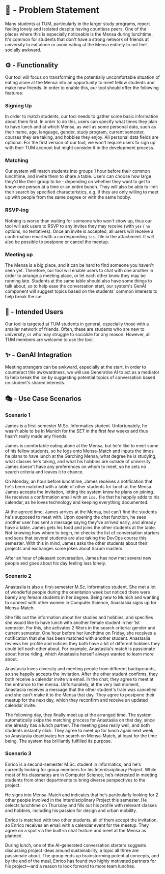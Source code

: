 # 🍲 - Problem Statement

Many students at TUM, particularly in the larger study programs, report feeling lonely and isolated despite having countless peers. One of the places where this is especially noticeable is the Mensa during lunchtime. It's common for students that don't have a strong network of friends at university to eat alone or avoid eating at the Mensa entirely to not feel socially awkward.

## ⚙️ - Functionality

Our tool will focus on transforming the potentially uncomfortable situation of eating alone at the Mensa into an opportunity to meet fellow students and make new friends. In order to enable this, our tool should offer the following features:

### Signing Up
In order to match students, our tool needs to gather some basic information about them first. In order to do this, users can specify what times they plan to have lunch and at which Mensa, as well as some personal data, such as their name, age, language, gender, study program, current semester, courses they are taking, and hobbies they enjoy. All personal data fields are optional. For the first version of our tool, we won't require users to sign up with their TUM account but might consider it in the development process.

### Matching
Our system will match students into groups 1 hour before their common lunchtime, and invite them to share a table. Users can choose how large they'd like their group to be - depending on whether they want to get to know one person at a time or an entire bunch. They will also be able to limit their search by specified characteristics, e.g. if they are only willing to meet up with people from the same degree or with the same hobby.

### RSVP-ing
Nothing is worse than waiting for someone who won't show up, thus our tool will ask users to RSVP to any invites they may receive (with ```yes``` / ```no``` options, no tentatives). Once an invite is accepted, all users will receive a confirmation email with a corresponding ```ics.``` file in the attachment. It will also be possible to postpone or cancel the meetup.

### Meeting up
The Mensa is a big place, and it can be hard to find someone you haven't seen yet. Therefore, our tool will enable users to chat with one another in order to arrange a meeting place, or let each other know they may be running late. Students at the same table should also have some things to talk about, so to help ease the conversation start, our system's GenAI component will suggest topics based on the students' common interests to help break the ice.

## 🤸 - Intended Users

Our tool is targeted at TUM students in general, especially those with a smaller network of friends. Often, these are students who are new to university, or who may struggle to socialize for any reason. However, all TUM members are welcome to use the tool.

## ✨ - GenAI Integration

Meeting strangers can be awkward, especially at the start. In order to counteract this awkwardness, we will use Generative AI to act as a mediator to help break the ice by suggesting potential topics of conversation based on student's shared interests.

## 🎭 - Use Case Scenarios

### Scenario 1
James is a first-semester M.Sc. Informatics student. Unfortunately, he wasn't able to be in Munich for the SET in the first few weeks and thus hasn't really made any friends.

James is comfortable eating alone at the Mensa, but he'd like to meet some of his fellow students, so he logs onto Mensa-Match and inputs the times he plans to have lunch at the Garching Mensa, what degree he is studying, what classes he's taking, and what his hobbies are outside of university. James doesn't have any preferences on whom to meet, so he sets no search criteria and leaves it to chance.

On Monday, an hour before lunchtime, James receives a notification that he's been matched with a table of other students for lunch at the Mensa. James accepts the invitation, letting the system know he plans on joining. He receives a confirmation email with an ```ics.``` file that he happily adds to his calendar, as he loves technology and keeping everything documented.

At the agreed time, James arrives at the Mensa, but can't find the students he's supposed to meet with. Upon opening the chat function, he sees another user has sent a message saying they've arrived early, and already have a table. James gets his food and joins the other students at the table. Not knowing how where to begin, he checks the list of conversation starters and sees that several students are also taking the DevOps course this semester. With this in mind, James asks the other students about their projects and exchanges some jokes about Scrum masters.

After an hour of pleasant conversation, James has now met several new people and goes about his day feeling less lonely.

### Scenario 2
Anastasiia is also a first-semester M.Sc. Informatics student. She met a lot of wonderful people during the orientation week but noticed there were barely any female students in her degree. Being new to Munich and wanting to connect with other women in Computer Science, Anastasiia signs up for Mensa-Match.

She fills out the information about her studies and hobbies, and specifies she would like to have lunch with another female student in her 1st semester. For this, she activates 2 filters in the search criteria: gender and current semester. One hour before her lunchtime on Friday, she receives a notification that she has been matched with another student. Anastasiia reviews her profile and notices they both have a lot of different hobbies they could tell each other about. For example, Anastasiia's match is passionate about horse riding, which Anastasiia herself always wanted to learn more about.

Anastasiia loves diversity and meeting people from different backgrounds, so she happily accepts the invitation. After the other student confirms, they both receive a calendar invite via email. In the chat, they agree to meet at the entrance to the mensa. Unfortunately, at the very last moment, Anastasiia receives a message that the other student's train was cancelled and she can't make it to the Mensa that day. They agree to postpone their meetup for the next day, which they reconfirm and receive an updated calendar invite.

The following day, they finally meet up at the arranged time. The system automatically skips the matching process for Anastasiia on that day, since she already has a lunch partner. The meeting goes really well, and both students instantly click. They agree to meet up for lunch again next week, so Anastasiia deactivates her search on Mensa-Match, at least for the time being. The system has brilliantly fulfilled its purpose.

### Scenario 3
Enrico is a second-semester M.Sc. student in Informatics, and he's currently looking for group members for his Interdisciplinary Project. While most of his classmates are in Computer Science, he’s interested in meeting students from other departments to bring diverse perspectives to the project.

He signs into Mensa-Match and indicates that he’s particularly looking for 2 other people involved in the Interdisciplinary Project this semester. He selects lunchtime on Thursday and fills out his profile with relevant classes and hobbies, including his passion for design and urban mobility.

Enrico is matched with two other students, all of them accept the invitation, so Enrico receives an email with a calendar event for the meetup. They agree on a spot via the built-in chat feature and meet at the Mensa as planned.

During lunch, one of the AI-generated conversation starters suggests discussing project ideas around sustainability, a topic all three are passionate about. The group ends up brainstorming potential concepts, and by the end of the meal, Enrico has found two highly motivated partners for his project—and a reason to look forward to more team lunches.
